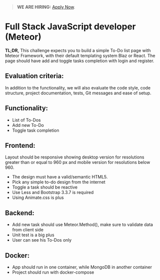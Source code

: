 > **WE ARE HIRING:** [Apply Now](http://smrtr.io/N-QQ).

# Full Stack JavaScript developer (Meteor)

<strong>TL;DR,</strong> This challenge expects you to build a simple To-Do list page with Meteor Framework, with their default templating system Blaz or React. The page should have add and toggle tasks completion with login and register.

## Evaluation criteria:

In addition to the functionality, we will also evaluate the code style, code structure, project documentation, tests, Git messages and ease of setup.

## Functionality:

- List of To-Dos
- Add new To-Do
- Toggle task completion

## Frontend:

Layout should be responsive showing desktop version for resolutions greater than or equal to 960 px and mobile version for resolutions below 960.

- The design must have a valid/semantic HTML5.
- Pick any simple to-do design from the internet
- Toggle a task should be reactive
- Use Less and Bootstrap 3.3.7 is required
- Using Animate.css is plus

## Backend:

- Add new task should use Meteor.Method(), make sure to validate data from client side
- Unit test is a big plus
- User can see his To-Dos only

## Docker:

- App should run in one container, while MongoDB in another container
- Project should run with docker-compose
